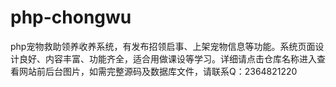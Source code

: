 # php-chongwu
php宠物救助领养收养系统，有发布招领启事、上架宠物信息等功能。系统页面设计良好、内容丰富、功能齐全，适合用做课设等学习。详细请点击仓库名称进入查看网站前后台图片，如需完整源码及数据库文件，请联系Q：2364821220
